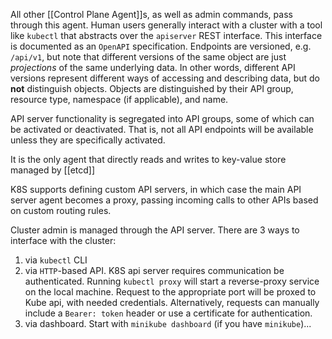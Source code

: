 All other [[Control Plane Agent]]s, as well as admin commands, pass through this agent. Human users generally interact with a cluster with a tool like `kubectl` that abstracts over the `apiserver` REST interface.  This interface is documented as an `OpenAPI` specification.  Endpoints are versioned, e.g. `/api/v1`, but note that different versions of the same object are just *projections* of the same underlying data.  In other words, different API versions represent different ways of accessing and describing data, but do **not** distinguish objects.  Objects are distinguished by their API group, resource type, namespace (if applicable), and name.

API server functionality is segregated into API groups, some of which can be activated or deactivated.  That is, not all API endpoints will be available unless they are specifically activated.

It is the only agent that directly reads and writes to key-value store managed by [[etcd]]

K8S supports defining custom API servers, in which case the main API server agent becomes a proxy, passing incoming calls to other APIs based on custom routing rules.

Cluster admin is managed through the API server.  There are 3 ways to interface with the cluster:
1. via `kubectl` CLI
2. via `HTTP`-based API. K8S api server requires communication be authenticated.  Running `kubectl proxy` will start a reverse-proxy service on the local machine.  Request to the appropriate port will be proxed to Kube api, with needed credentials.  Alternatively, requests can manually include a `Bearer: token` header or use a certificate for authentication.
3. via dashboard.  Start with `minikube dashboard` (if you have `minikube`)...